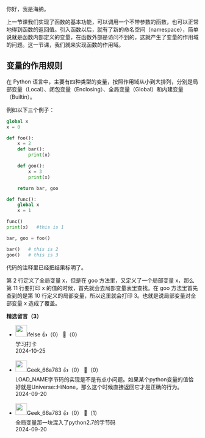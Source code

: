 你好，我是海纳。

上一节课我们实现了函数的基本功能，可以调用一个不带参数的函数，也可以正常地得到函数的返回值。引入函数以后，就有了新的命名空间（namespace），简单说就是函数内部定义的变量，在函数外部是访问不到的，这就产生了变量的作用域的问题。这一节课，我们就来实现函数的作用域。

## 变量的作用规则

在 Python 语言中，主要有四种类型的变量，按照作用域从小到大排列，分别是局部变量（Local）、闭包变量（Enclosing）、全局变量（Global）和内建变量（Builtin）。

例如以下三个例子：

```python
global x
x = 0

def foo():
    x = 2
    def bar():
        print(x)

    def goo():
        x = 3
        print(x)

    return bar, goo

def func():
    global x
    x = 1

func()
print(x)   #this is 1

bar, goo = foo()

bar()   # this is 2
goo()   # this is 3
```

代码的注释里已经把结果标明了。

第 2 行定义了全局变量 x，但是在 goo 方法里，又定义了一个局部变量 x，那么第 11 行要打印 x 的值的时候，首先就会去局部变量表里查找。在 goo 方法里首先查到的是第 10 行定义的局部变量，所以这里就会打印 3。也就是说局部变量对全部变量 x 造成了覆盖。
<div><strong>精选留言（3）</strong></div><ul>
<li><img src="https://static001.geekbang.org/account/avatar/00/26/eb/d7/90391376.jpg" width="30px"><span>ifelse</span> 👍（0） 💬（0）<div>学习打卡</div>2024-10-25</li><br/><li><img src="https://thirdwx.qlogo.cn/mmopen/vi_32/pkjW8zleOmmWAbAMPkshJSFnDcN6d06DrYDeSIibmic2SW05Flv3ic5kLhzcHukia1Y1Ktm4OXdzYsicCnINiaCOeqQQ/132" width="30px"><span>Geek_66a783</span> 👍（0） 💬（0）<div>LOAD_NAME字节码的实现是不是有点小问题。如果某个python变量的值恰好就是Universe::HiNone，那么这个时候直接返回它才是正确的行为。</div>2024-09-20</li><br/><li><img src="https://thirdwx.qlogo.cn/mmopen/vi_32/pkjW8zleOmmWAbAMPkshJSFnDcN6d06DrYDeSIibmic2SW05Flv3ic5kLhzcHukia1Y1Ktm4OXdzYsicCnINiaCOeqQQ/132" width="30px"><span>Geek_66a783</span> 👍（0） 💬（1）<div>全局变量那一块混入了python2.7的字节码</div>2024-09-20</li><br/>
</ul>